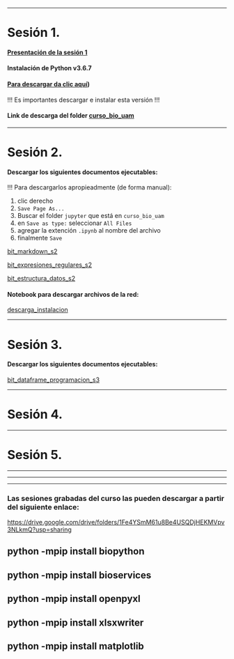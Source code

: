 <hr />

# Sesión 1.
#### [Presentación de la sesión 1](https://raw.githubusercontent.com/eduardo1011/curso_08_2021/main/Presentacion1.pdf)
#### **Instalación de Python v3.6.7**
#### [Para descargar da clic aquí](https://www.python.org/ftp/python/3.6.7/python-3.6.7-amd64.exe))
!!! Es importantes descargar e instalar esta versión !!!

#### Link de descarga del folder [curso_bio_uam](https://drive.google.com/drive/folders/1azmsh3IvICULqIJZvZutQWRAkopzj1CV?usp=sharing)


<hr />

# Sesión 2.

#### Descargar los siguientes documentos ejecutables:  

!!! Para descargarlos apropieadmente (de forma manual):  

1) clic derecho  
2) `Save Page As...`  
3) Buscar el folder `jupyter` que está en `curso_bio_uam`  
4) en `Save as type:` seleccionar `All Files`  
5) agregar la extención `.ipynb` al nombre del archivo  
6) finalmente `Save`  

[bit_markdown_s2](https://raw.githubusercontent.com/eduardo1011/curso_08_2021/main/bit_markdown_s2.ipynb)

[bit_expresiones_regulares_s2](https://raw.githubusercontent.com/eduardo1011/curso_08_2021/main/bit_expresiones_regulares_s2.ipynb)

[bit_estructura_datos_s2](https://raw.githubusercontent.com/eduardo1011/curso_08_2021/main/bit_estructura_datos_s2.ipynb)

#### Notebook para descargar archivos de la red:

[descarga_instalacion](https://raw.githubusercontent.com/eduardo1011/curso_08_2021/main/descarga_instalacion.ipynb)


<hr />

# Sesión 3.

#### Descargar los siguientes documentos ejecutables:

[bit_dataframe_programacion_s3](https://raw.githubusercontent.com/eduardo1011/curso_08_2021/main/bit_dataframe_programacion_s3.ipynb)


<hr />

# Sesión 4.

<hr />

# Sesión 5.


<hr />
<hr />
<hr />

### Las sesiones grabadas del curso las pueden descargar a partir del siguiente enlace:
https://drive.google.com/drive/folders/1Fe4YSmM61u8Be4USQDjHEKMVpv3NLkmQ?usp=sharing


## python -mpip install biopython
## python -mpip install bioservices
## python -mpip install openpyxl
## python -mpip install xlsxwriter
## python -mpip install matplotlib
